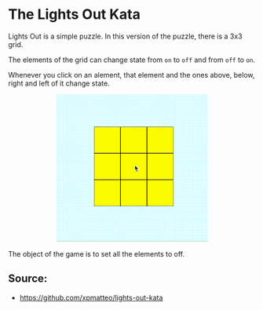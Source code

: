 # The Lights Out Kata

Lights Out is a simple puzzle.  In this version of the puzzle, there is a 3x3 grid.

The elements of the grid can change state from `on` to `off` and from `off` to `on`.

Whenever you click on an alement, that element and the ones above, below, right and left of it change state.

<p align="center">
  <img width="309" height="300" src="./lights-out.gif">
</p>

The object of the game is to set all the elements to off.


## Source:

- https://github.com/xpmatteo/lights-out-kata